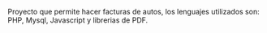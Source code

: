 Proyecto que permite hacer facturas de autos, los lenguajes utilizados son: PHP, Mysql, Javascript y librerias de PDF. 
